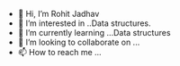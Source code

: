 - 👋 Hi, I’m Rohit Jadhav
- 👀 I’m interested in ..Data structures.
- 🌱 I’m currently learning ...Data structures
- 💞️ I’m looking to collaborate on ...
- 📫 How to reach me ...

<!---
91jadhavrohit/91jadhavrohit is a ✨ special ✨ repository because its `README.md` (this file) appears on your GitHub profile.
You can click the Preview link to take a look at your changes.
--->
